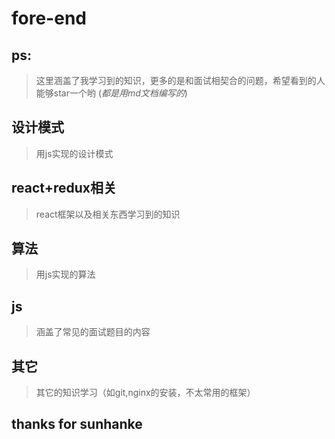 # fore-end

## ps:

> 这里涵盖了我学习到的知识，更多的是和面试相契合的问题，希望看到的人能够star一个哟
(*都是用md文档编写的*)

## 设计模式

> 用js实现的设计模式

## react+redux相关

> react框架以及相关东西学习到的知识

## 算法

> 用js实现的算法

## js

> 涵盖了常见的面试题目的内容

## 其它

> 其它的知识学习（如git,nginx的安装，不太常用的框架）


## thanks for sunhanke